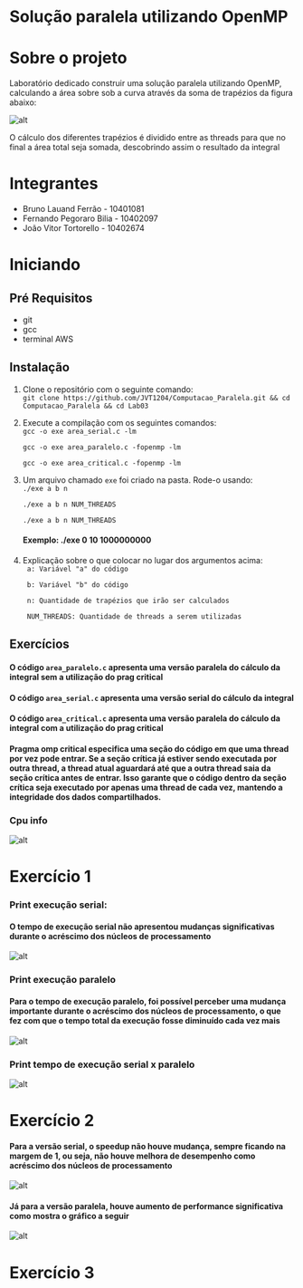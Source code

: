 # Solução paralela utilizando OpenMP

# Sobre o projeto

Laboratório dedicado construir uma solução paralela utilizando OpenMP, calculando 
a área sobre sob a curva através da soma de trapézios da figura abaixo:

![alt](/assets/Prints_Lab03/figura_enunciado_Lab03.png)

O cálculo dos diferentes trapézios é dividido entre as threads para que no final a área
total seja somada, descobrindo assim o resultado da integral

# Integrantes

- Bruno Lauand Ferrão - 10401081
- Fernando Pegoraro Bilia - 10402097
- João Vitor Tortorello - 10402674

# Iniciando

## Pré Requisitos

- git
- gcc
- terminal AWS

## Instalação

1. Clone o repositório com o seguinte comando:\
`git clone https://github.com/JVT1204/Computacao_Paralela.git && cd Computacao_Paralela && cd Lab03`

2. Execute a compilação com os seguintes comandos:\
`gcc -o exe area_serial.c -lm`

    `gcc -o exe area_paralelo.c -fopenmp -lm`

    `gcc -o exe area_critical.c -fopenmp -lm`

3. Um arquivo chamado `exe` foi criado na pasta. Rode-o usando:\
`./exe a b n`

   `./exe a b n NUM_THREADS`

   `./exe a b n NUM_THREADS`

   #### Exemplo: ./exe 0 10 1000000000

4. Explicação sobre o que colocar no lugar dos argumentos acima:\
` a: Variável "a" do código`

    ` b: Variável "b" do código`

    ` n: Quantidade de trapézios que irão ser calculados`

    ` NUM_THREADS: Quantidade de threads a serem utilizadas`

## Exercícios

#### O código `area_paralelo.c` apresenta uma versão paralela do cálculo da integral sem a utilização do prag critical
#### O código `area_serial.c` apresenta uma versão serial do cálculo da integral
#### O código `area_critical.c` apresenta uma versão paralela do cálculo da integral com a utilização do prag critical
#### Pragma omp critical especifica uma seção do código em que uma thread por vez pode entrar. Se a seção crítica já estiver sendo executada por outra thread, a thread atual aguardará até que a outra thread saia da seção crítica antes de entrar. Isso garante que o código dentro da seção crítica seja executado por apenas uma thread de cada vez, mantendo a integridade dos dados compartilhados.

### Cpu info

![alt](/assets/Prints_Lab03/cpu_info_Lab03.png)

# Exercício 1

### Print execução serial:

#### O tempo de execução serial não apresentou mudanças significativas durante o acréscimo dos núcleos de processamento

![alt](/assets/Prints_Lab03/print_area_serial.png)

### Print execução paralelo

#### Para o tempo de execução paralelo, foi possível perceber uma mudança importante durante o acréscimo dos núcleos de processamento, o que fez com que o tempo total da execução fosse diminuído cada vez mais

![alt](/assets/Prints_Lab03/print_area_paralelo.png)

### Print tempo de execução serial x paralelo

![alt](/assets/Prints_Lab03/areaparalelo_x_areaserial.png)

# Exercício 2

#### Para a versão serial, o speedup não houve mudança, sempre ficando na margem de 1, ou seja, não houve melhora de desempenho como acréscimo dos núcleos de processamento

![alt](/assets/Prints_Lab03/speedup_area_serial.png)

#### Já para a versão paralela, houve aumento de performance significativa como mostra o gráfico a seguir

![alt](/assets/Prints_Lab03/speedup_area_paralelo.png)

# Exercício 3

